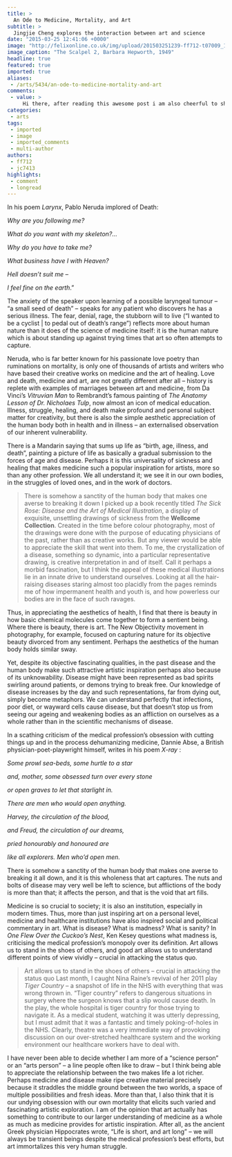 ```yaml
---
title: >
  An Ode to Medicine, Mortality, and Art
subtitle: >
  Jingjie Cheng explores the interaction between art and science
date: "2015-03-25 12:41:06 +0000"
image: "http://felixonline.co.uk/img/upload/201503251239-ff712-t07009_10.jpg"
image_caption: "The Scalpel 2, Barbara Hepworth, 1949"
headline: true
featured: true
imported: true
aliases:
 - /arts/5434/an-ode-to-medicine-mortality-and-art
comments:
 - value: >
     Hi there, after reading this awesome post i am also cheerful to share my familiarity here with friends. <br>parajumpers gloria woman http://www.essenceofeden.co.uk/?uk-parajumpers-gloria-woman-8001.html,fitflops in stores <br>fitflops sale online http://australiafitflops.blogspot.com/,birkenstock arizona sandals <br>gizeh birkenstock http://birkenstockaustraliamalls.com/,birkenstock outlet online shop <br>birkenstock sydney http://birkenstocksaleaustralia.blogspot.com/,christian louboutin bianca sale <br>christian louboutin http://canadachristianlouboutinoutlet.blogspot.com/,christian louboutin cheap <br>buy christian louboutin shoes canada http://christianlouboutincanadaoutlet.blogspot.com/,Basically needed to mention I'm just thankful I stumbled in your website!. <br>NHL 17 http://comparesecurityproducts.co.uk/csp-forum/index.php?p=/discussion/86570/buy-nba-2k17-coins-iowa-teenager-charged-of-killing-his-mother-on-the-gaming-halo-3
categories:
 - arts
tags:
 - imported
 - image
 - imported_comments
 - multi-author
authors:
 - ff712
 - jc7413
highlights:
 - comment
 - longread
---
```


In his poem _Larynx_, Pablo Neruda implored of Death:

_Why are you following me?_

_What do you want with my skeleton?..._

_Why do you have to take me?_

_What business have I with Heaven?_

_Hell doesn’t suit me –_

_I feel fine on the earth_.”

The anxiety of the speaker upon learning of a possible laryngeal tumour – “a small seed of death” – speaks for any patient who discovers he has a serious illness. The fear, denial, rage, the stubborn will to live (“I wanted to be a cyclist | to pedal out of death’s range”) reflects more about human nature than it does of the science of medicine itself: it is the human nature which is about standing up against trying times that art so often attempts to capture.

Neruda, who is far better known for his passionate love poetry than ruminations on mortality, is only one of thousands of artists and writers who have based their creative works on medicine and the art of healing. Love and death, medicine and art, are not greatly different after all – history is replete with examples of marriages between art and medicine, from Da Vinci’s _Vitruvian Man_ to Rembrandt’s famous painting of _The Anatomy Lesson of Dr. Nicholaes Tulp_, now almost an icon of medical education. Illness, struggle, healing, and death make profound and personal subject matter for creativity, but there is also the simple aesthetic appreciation of the human body both in health and in illness – an externalised observation of our inherent vulnerability.

There is a Mandarin saying that sums up life as “birth, age, illness, and death”, painting a picture of life as basically a gradual submission to the forces of age and disease. Perhaps it is this universality of sickness and healing that makes medicine such a popular inspiration for artists, more so than any other profession. We all understand it; we see it in our own bodies, in the struggles of loved ones, and in the work of doctors.
> There is somehow a sanctity of the human body that makes one averse to breaking it down
I picked up a book recently titled _The Sick Rose: Disease and the Art of Medical Illustration_, a display of exquisite, unsettling drawings of sickness from the __Wellcome Collection__. Created in the time before colour photography, most of the drawings were done with the purpose of educating physicians of the past, rather than as creative works. But any viewer would be able to appreciate the skill that went into them. To me, the crystallization of a disease, something so dynamic, into a particular representative drawing, is creative interpretation in and of itself. Call it perhaps a morbid fascination, but I think the appeal of these medical illustrations lie in an innate drive to understand ourselves. Looking at all the hair-raising diseases staring almost too placidly from the pages reminds me of how impermanent health and youth is, and how powerless our bodies are in the face of such ravages.

Thus, in appreciating the aesthetics of health, I find that there is beauty in how basic chemical molecules come together to form a sentient being. Where there is beauty, there is art. The New Objectivity movement in photography, for example, focused on capturing nature for its objective beauty divorced from any sentiment. Perhaps the aesthetics of the human body holds similar sway.

Yet, despite its objective fascinating qualities, in the past disease and the human body make such attractive artistic inspiration perhaps also because of its unknowability. Disease might have been represented as bad spirits swirling around patients, or demons trying to break free. Our knowledge of disease increases by the day and such representations, far from dying out, simply become metaphors. We can understand perfectly that infections, poor diet, or wayward cells cause disease, but that doesn’t stop us from seeing our ageing and weakening bodies as an affliction on ourselves as a whole rather than in the scientific mechanisms of disease.

In a scathing criticism of the medical profession’s obsession with cutting things up and in the process dehumanizing medicine, Dannie Abse, a British physician-poet-playwright himself, writes in his poem _X-ray_ :

_Some prowl sea-beds, some hurtle to a star_

_and, mother, some obsessed turn over every stone_

_or open graves to let that starlight in._

_There are men who would open anything._

_Harvey, the circulation of the blood,_

_and Freud, the circulation of our dreams,_

_pried honourably and honoured are_

_like all explorers. Men who’d open men._

There is somehow a sanctity of the human body that makes one averse to breaking it all down, and it is this wholeness that art captures. The nuts and bolts of disease may very well be left to science, but afflictions of the body is more than that; it affects the person, and that is the void that art fills.

Medicine is so crucial to society; it is also an institution, especially in modern times. Thus, more than just inspiring art on a personal level, medicine and healthcare institutions have also inspired social and political commentary in art. What is disease? What is madness? What is sanity? In _One Flew Over the Cuckoo’s Nest_, Ken Kesey questions what madness is, criticising the medical profession’s monopoly over its definition. Art allows us to stand in the shoes of others, and good art allows us to understand different points of view vividly – crucial in attacking the status quo.
> Art allows us to stand in the shoes of others – crucial in attacking the status quo
Last month, I caught Nina Raine’s revival of her 2011 play _Tiger Country_ – a snapshot of life in the NHS with everything that was wrong thrown in. “Tiger country” refers to dangerous situations in surgery where the surgeon knows that a slip would cause death. In the play, the whole hospital is tiger country for those trying to navigate it. As a medical student, watching it was utterly depressing, but I must admit that it was a fantastic and timely poking-of-holes in the NHS. Clearly, theatre was a very immediate way of provoking discussion on our over-stretched healthcare system and the working environment our healthcare workers have to deal with.

I have never been able to decide whether I am more of a “science person” or an “arts person” – a line people often like to draw – but I think being able to appreciate the relationship between the two makes life a lot richer. Perhaps medicine and disease make ripe creative material precisely because it straddles the middle ground between the two worlds, a space of multiple possibilities and fresh ideas. More than that, I also think that it is our undying obsession with our own mortality that elicits such varied and fascinating artistic exploration. I am of the opinion that art actually has something to contribute to our larger understanding of medicine as a whole as much as medicine provides for artistic inspiration. After all, as the ancient Greek physician Hippocrates wrote, “Life is short, and art long” – we will always be transient beings despite the medical profession’s best efforts, but art immortalizes this very human struggle.
